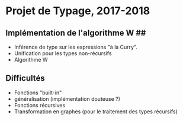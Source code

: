 # Projet de Typage, 2017-2018 #

## Implémentation de l'algorithme W ##

- Inférence de type sur les expressions "à la Curry".
- Unification pour les types non-récursifs
- Algorithme W


## Difficultés ##

- Fonctions "built-in"
- généralisation (implémentation douteuse ?)
- Fonctions récursives
- Transformation en graphes (pour le traitement des types récursifs)
